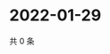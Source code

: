 # 2022-01-29

共 0 条

<!-- BEGIN WEIBO -->
<!-- 最后更新时间 Sat Jan 29 2022 15:13:31 GMT+0800 (China Standard Time) -->

<!-- END WEIBO -->
